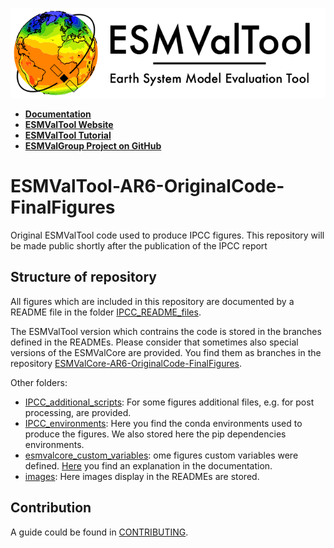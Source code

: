 ![esmvaltoollogo](https://github.com/ESMValGroup/ESMValTool/blob/main/doc/sphinx/source/figures/ESMValTool-logo-2.png)

- [**Documentation**](https://docs.esmvaltool.org/en/latest/)
- [**ESMValTool Website**](https://www.esmvaltool.org/)
- [**ESMValTool Tutorial**](https://esmvalgroup.github.io/ESMValTool_Tutorial/index.html)
- [**ESMValGroup Project on GitHub**](https://github.com/ESMValGroup)

# ESMValTool-AR6-OriginalCode-FinalFigures

Original ESMValTool code used to produce IPCC figures. This repository will be made public shortly after the publication of the IPCC report

## Structure of repository

All figures which are included in this repository are documented by a README file in the folder [IPCC_README_files](https://github.com/ESMValGroup/ESMValTool-AR6-OriginalCode-FinalFigures/tree/main/IPCC_README_files).

The ESMValTool version which contrains the code is stored in the branches defined in the READMEs. Please consider that sometimes also special versions of the ESMValCore are provided. You find them as branches in the repository [ESMValCore-AR6-OriginalCode-FinalFigures](https://github.com/ESMValGroup/ESMValCore-AR6-OriginalCode-FinalFigures).

Other folders:

- [IPCC_additional_scripts](https://github.com/ESMValGroup/ESMValTool-AR6-OriginalCode-FinalFigures/tree/main/IPCC_additional_scripts): For some figures additional files, e.g. for post processing, are provided.
- [IPCC_environments](https://github.com/ESMValGroup/ESMValTool-AR6-OriginalCode-FinalFigures/tree/main/IPCC_environments): Here you find the conda environments used to produce the figures. We also stored here the pip dependencies environments.
- [esmvalcore_custom_variables](https://github.com/ESMValGroup/ESMValTool-AR6-OriginalCode-FinalFigures/tree/main/esmvalcore_custom_variables): 
ome figures custom variables were defined. [Here](https://docs.esmvaltool.org/en/latest/develop/dataset.html?highlight=custom#check-if-your-variable-is-cmor-standard) you find an explanation in the documentation.
- [images](https://github.com/ESMValGroup/ESMValTool-AR6-OriginalCode-FinalFigures/tree/main/images): Here images display in the READMEs are stored.

## Contribution

A guide could be found in [CONTRIBUTING](https://github.com/ESMValGroup/ESMValTool-AR6-OriginalCode-FinalFigures/blob/main/CONTRIBUTING.md).
